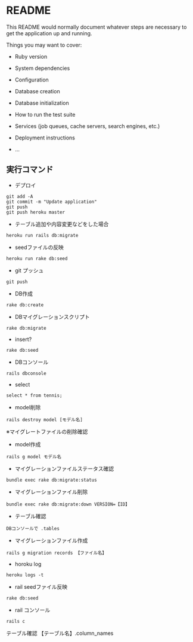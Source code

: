 # README

This README would normally document whatever steps are necessary to get the
application up and running.

Things you may want to cover:

* Ruby version

* System dependencies

* Configuration

* Database creation

* Database initialization

* How to run the test suite

* Services (job queues, cache servers, search engines, etc.)

* Deployment instructions

* ...

## 実行コマンド
* デプロイ
```
git add -A
git commit -m "Update application"
git push
git push heroku master
```
* テーブル追加や内容変更などをした場合
```
heroku run rails db:migrate
```
* seedファイルの反映
```
heroku run rake db:seed
```

* git プッシュ
```
git push
```

* DB作成
```
rake db:create
```

* DBマイグレーションスクリプト
```
rake db:migrate
```

* insert?
```
rake db:seed
```

* DBコンソール
```
rails dbconsole
```

* select
```
select * from tennis;
```

* model削除
```
rails destroy model [モデル名]
```
※マイグレートファイルの削除確認

* model作成
```
rails g model モデル名
```

* マイグレーションファイルステータス確認
```
bundle exec rake db:migrate:status
```

* マイグレーションファイル削除
```
bundle exec rake db:migrate:down VERSION=【ID】
```

* テーブル確認
```
DBコンソールで .tables
```

* マイグレーションファイル作成
```
rails g migration records 【ファイル名】
```

* horoku log
```
heroku logs -t
```

* rail seedファイル反映
```
rake db:seed
```

* rail コンソール
```
rails c
```
テーブル確認 【テーブル名】.column_names
```

